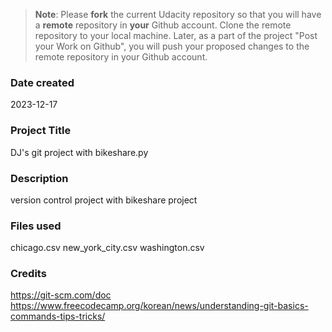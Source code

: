 > **Note**: Please **fork** the current Udacity repository so that you will have a **remote** repository in **your** Github account. Clone the remote repository to your local machine. Later, as a part of the project "Post your Work on Github", you will push your proposed changes to the remote repository in your Github account.

### Date created
2023-12-17

### Project Title
DJ's git project with bikeshare.py

### Description
version control project with bikeshare project

### Files used

chicago.csv
new_york_city.csv
washington.csv

### Credits
https://git-scm.com/doc
https://www.freecodecamp.org/korean/news/understanding-git-basics-commands-tips-tricks/
